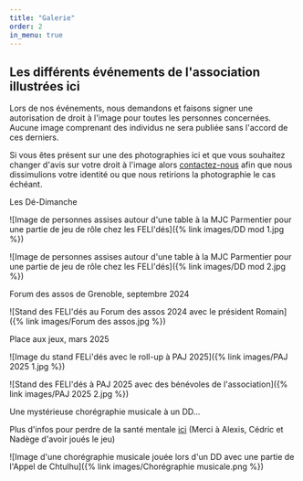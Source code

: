 ```yaml
---
title: "Galerie"
order: 2
in_menu: true
---
```

## Les différents événements de l'association illustrées ici

Lors de nos événements, nous demandons et faisons signer une autorisation de droit à l'image pour toutes les personnes concernées. Aucune image comprenant des individus ne sera publiée sans l'accord de ces derniers.

Si vous êtes présent sur une des photographies ici et que vous souhaitez changer d'avis sur votre droit à l'image alors [contactez-nous](https://felides-jdr.fr/contact.html) afin que nous dissimulions votre identité ou que nous retirions la photographie le cas échéant.

<p class="encart">Les Dé-Dimanche</p>

![Image de personnes assises autour d'une table à la MJC Parmentier pour une partie de jeu de rôle chez les FELI'dés]({% link images/DD mod 1.jpg %})

![Image de personnes assises autour d'une table à la MJC Parmentier pour une partie de jeu de rôle chez les FELI'dés]({% link images/DD mod 2.jpg %})


<p class="encart">Forum des assos de Grenoble, septembre 2024</p>

![Stand des FELI'dés au Forum des assos 2024 avec le président Romain]({% link images/Forum des assos.jpg %})


<p class="encart">Place aux jeux, mars 2025</p>

![Image du stand FELi'dés avec le roll-up à PAJ 2025]({% link images/PAJ 2025 1.jpg %})

![Stand des FELI'dés à PAJ 2025 avec des bénévoles de l'association]({% link images/PAJ 2025 2.jpg %})


<p class="encart">Une mystérieuse chorégraphie musicale à un DD...</p>

Plus d'infos pour perdre de la santé mentale [ici](https://www.youtube.com/watch?v=td24Gag2P0I&ab_channel=FELI%27d%C3%A9s-Grenoble) (Merci à Alexis, Cédric et Nadège d'avoir joués le jeu)

![Image d'une chorégraphie musicale jouée lors d'un DD avec une partie de l'Appel de Chtulhu]({% link images/Chorégraphie musicale.png %}) 